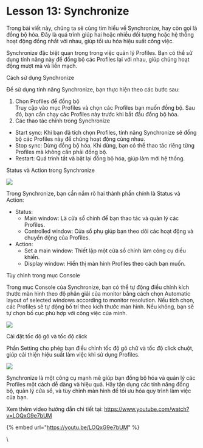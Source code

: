 # Lesson 13: Synchronize

Trong bài viết này, chúng ta sẽ cùng tìm hiểu về Synchronize, hay còn gọi là đồng bộ hóa. Đây là quá trình giúp hai hoặc nhiều đối tượng hoặc hệ thống hoạt động đồng nhất với nhau, giúp tối ưu hóa hiệu suất công việc.

Synchronize đặc biệt quan trọng trong việc quản lý Profiles. Bạn có thể sử dụng tính năng này để đồng bộ các Profiles lại với nhau, giúp chúng hoạt động mượt mà và liền mạch.

Cách sử dụng Synchronize

Để sử dụng tính năng Synchronize, bạn thực hiện theo các bước sau:

1. Chọn Profiles để đồng bộ\
   Truy cập vào mục Profiles và chọn các Profiles bạn muốn đồng bộ. Sau đó, bạn cần chạy các Profiles này trước khi bắt đầu đồng bộ hóa.
2. Các thao tác chính trong Synchronize

* Start sync: Khi bạn đã tích chọn Profiles, tính năng Synchronize sẽ đồng bộ các Profiles này để chúng hoạt động cùng nhau.
* Stop sync: Dừng đồng bộ hóa. Khi dừng, bạn có thể thao tác riêng từng Profiles mà không cần phải đồng bộ.
* Restart: Quá trình tắt và bật lại đồng bộ hóa, giúp làm mới hệ thống.

Status và Action trong Synchronize

![](http://education.hidemium.io/wp-content/uploads/2024/04/Transfer-15.png)

Trong Synchronize, bạn cần nắm rõ hai thành phần chính là Status và Action:

* Status:
  * Main window: Là cửa sổ chính để bạn thao tác và quản lý các Profiles.
  * Controlled window: Cửa sổ phụ giúp bạn theo dõi các hoạt động và chuyển động của Profiles.
* Action:
  * Set a main window: Thiết lập một cửa sổ chính làm công cụ điều khiển.
  * Display window: Hiển thị màn hình Profiles theo cách bạn muốn.

Tùy chỉnh trong mục Console

Trong mục Console của Synchronize, bạn có thể tự động điều chỉnh kích thước màn hình theo độ phân giải của monitor bằng cách chọn Automatic layout of selected windows according to monitor resolution. Nếu tích chọn, các Profiles sẽ tự động bố trí theo kích thước màn hình. Nếu không, bạn sẽ tự chọn bố cục phù hợp với công việc của mình.

![](http://education.hidemium.io/wp-content/uploads/2024/04/Transfer-16.png)

&#x20;

Cài đặt tốc độ gõ và tốc độ click

Phần Setting cho phép bạn điều chỉnh tốc độ gõ chữ và tốc độ click chuột, giúp cải thiện hiệu suất làm việc khi sử dụng Profiles.

&#x20;

![](https://i.imgur.com/zvPB0XY.png)

Synchronize là một công cụ mạnh mẽ giúp bạn đồng bộ hóa và quản lý các Profiles một cách dễ dàng và hiệu quả. Hãy tận dụng các tính năng đồng bộ, quản lý cửa sổ, và tùy chỉnh màn hình để tối ưu hóa quy trình làm việc của bạn.

Xem thêm video hướng dẫn chi tiết tại: https://www.youtube.com/watch?v=LOQxG9e7bUM

{% embed url="https://youtu.be/LOQxG9e7bUM" %}



\
